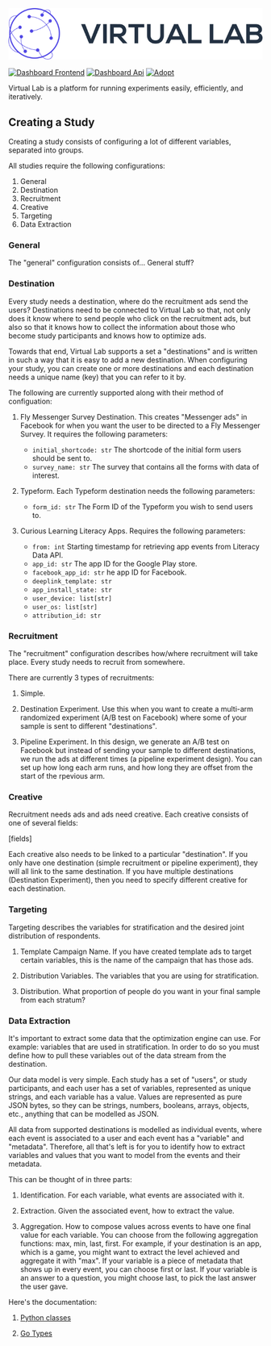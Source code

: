 ![Virtual Labs Logo](dashboard-frontend/src/assets/auth0/logo.png)

[![Dashboard Frontend](https://github.com/vlab-research/vlab/actions/workflows/dashboard-frontend-tests.yml/badge.svg)](https://github.com/vlab-research/vlab/actions/workflows/dashboard-frontend-tests.yml)
[![Dashboard Api](https://github.com/vlab-research/vlab/actions/workflows/dashboard-api-tests.yml/badge.svg)](https://github.com/vlab-research/vlab/actions/workflows/dashboard-api-tests.yml)
[![Adopt](https://github.com/vlab-research/vlab/actions/workflows/adopt.yaml/badge.svg)](https://github.com/vlab-research/vlab/actions/workflows/adopt.yaml)

Virtual Lab is a platform for running experiments easily, efficiently, and iteratively.

## Creating a Study

Creating a study consists of configuring a lot of different variables, separated into groups.

All studies require the following configurations:

1. General
2. Destination
3. Recruitment
4. Creative
5. Targeting
6. Data Extraction

### General

The "general" configuration consists of... General stuff?


### Destination

Every study needs a destination, where do the recruitment ads send the users? Destinations need to be connected to Virtual Lab so that, not only does it know where to send people who click on the recruitment ads, but also so that it knows how to collect the information about those who become study participants and knows how to optimize ads.

Towards that end, Virtual Lab supports a set a "destinations" and is written in such a way that it is easy to add a new destination. When configuring your study, you can create one or more destinations and each destination needs a unique name (key) that you can refer to it by.

The following are currently supported along with their method of configuation:

1. Fly Messenger Survey Destination. This creates "Messenger ads" in Facebook for when you want the user to be directed to a Fly Messenger Survey. It requires the following parameters:
   - `initial_shortcode: str` The shortcode of the initial form users should be sent to.
   - `survey_name: str` The survey that contains all the forms with data of interest.

2. Typeform. Each Typeform destination needs the following parameters:
    - `form_id: str` The Form ID of the Typeform you wish to send users to.

3. Curious Learning Literacy Apps. Requires the following parameters:
   - `from: int` Starting timestamp for retrieving app events from Literacy Data API.
   - `app_id: str` The app ID for the Google Play store.
   - `facebook_app_id: str` he app ID for Facebook.
   - `deeplink_template: str`
   - `app_install_state: str`
   - `user_device: list[str]`
   - `user_os: list[str]`
   - `attribution_id: str`


### Recruitment

The "recruitment" configuration describes how/where recruitment will take place. Every study needs to recruit from somewhere.

There are currently 3 types of recruitments:

1. Simple.

2. Destination Experiment. Use this when you want to create a multi-arm randomized experiment (A/B test on Facebook) where some of your sample is sent to different "destinations".

3. Pipeline Experiment. In this design, we generate an A/B test on Facebook but instead of sending your sample to different destinations, we run the ads at different times (a pipeline experiment design). You can set up how long each arm runs, and how long they are offset from the start of the rpevious arm.


### Creative

Recruitment needs ads and ads need creative. Each creative consists of one of several fields:

[fields]

Each creative also needs to be linked to a particular "destination". If you only have one destination (simple recruitment or pipeline experiment), they will all link to the same destination. If you have multiple destinations (Destination Experiment), then you need to specify different creative for each destination.

### Targeting

Targeting describes the variables for stratification and the desired joint distribution of respondents.

1. Template Campaign Name. If you have created template ads to target certain variables, this is the name of the campaign that has those ads.

2. Distribution Variables. The variables that you are using for stratification.

3. Distribution. What proportion of people do you want in your final sample from each stratum?


### Data Extraction

It's important to extract some data that the optimization engine can use. For example: variables that are used in stratification. In order to do so you must define how to pull these variables out of the data stream from the destination.

Our data model is very simple. Each study has a set of "users", or study participants, and each user has a set of variables, represented as unique strings, and each variable has a value. Values are represented as pure JSON bytes, so they can be strings, numbers, booleans, arrays, objects, etc., anything that can be modelled as JSON.

All data from supported destinations is modelled as individual events, where each event is associated to a user and each event has a "variable" and "metadata". Therefore, all that's left is for you to identify how to extract variables and values that you want to model from the events and their metadata.

This can be thought of in three parts:

1. Identification. For each variable, what events are associated with it.

2. Extraction. Given the associated event, how to extract the value.

3. Aggregation. How to compose values across events to have one final value for each variable. You can choose from the following aggregation functions: max, min, last, first. For example, if your destination is an app, which is a game, you might want to extract the level achieved and aggregate it with "max". If your variable is a piece of metadata that shows up in every event, you can choose first or last. If your variable is an answer to a question, you might choose last, to pick the last answer the user gave.


Here's the documentation:
1. [Python classes](https://github.com/vlab-research/vlab/blob/spike-recruitment-data/adopt/adopt/study_conf.py#L24-L39)

2. [Go Types](https://github.com/vlab-research/vlab/blob/spike-recruitment-data/inference/swoosh/inference_data.go#L14-L31)
